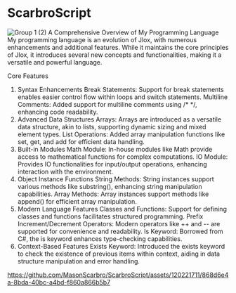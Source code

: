 # ScarbroScript
![Group 1 (2)](https://github.com/MasonScarbro/MasonScarbro/assets/120221711/18bfe379-f06f-420f-92ad-1be45c1da007)
A Comprehensive Overview of My Programming Language
My programming language is an evolution of Jlox, with numerous enhancements and additional features. While it maintains the core principles of Jlox, it introduces several new concepts and functionalities, making it a versatile and powerful language.

Core Features
1. Syntax Enhancements
Break Statements: Support for break statements enables easier control flow within loops and switch statements.
Multiline Comments: Added support for multiline comments using /* */, enhancing code readability.
2. Advanced Data Structures
Arrays: Arrays are introduced as a versatile data structure, akin to lists, supporting dynamic sizing and mixed element types.
List Operations: Added array manipulation functions like set, get, and add for efficient data handling.
3. Built-in Modules
Math Module: In-house modules like Math provide access to mathematical functions for complex computations.
IO Module: Provides IO functionalities for input/output operations, enhancing interaction with the environment.
4. Object Instance Functions
String Methods: String instances support various methods like substring(), enhancing string manipulation capabilities.
Array Methods: Array instances support methods like append() for efficient array manipulation.
5. Modern Language Features
Classes and Functions: Support for defining classes and functions facilitates structured programming.
Prefix Increment/Decrement Operators: Modern operators like ++ and -- are supported for convenience and readability.
Is Keyword: Borrowed from C#, the is keyword enhances type-checking capabilities.
6. Context-Based Features
Exists Keyword: Introduced the exists keyword to check the existence of previous items within context, aiding in data structure manipulation and error handling.

https://github.com/MasonScarbro/ScarbroScript/assets/120221711/868d6e4a-8bda-40bc-a4bd-f860a866b5b7




